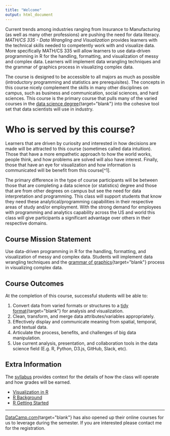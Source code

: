 ```yaml
---
title: "Welcome"
output: html_document
---
```


Current trends among industries ranging from Insurance to Manufacturing (as well as many other professions) are pushing the need for data literacy. *MATH/CS 335 - Data Wrangling and Visualization* provides learners with the technical skills needed to competently work with and visualize data.  More specifically MATH/CS 335 will allow learners to use data-driven programming in R for the handling, formatting, and visualization of messy and complex data.  Learners will implement data wrangling techniques and the grammar of graphics process in visualizing complex data.

The course is designed to be accessible to all majors as much as possible (introductory programming and statistics are prerequisites). The concepts in this course nicely complement the skills in many other disciplines on campus, such as business and communication, social sciences, and hard sciences. This course is the primary course that pulls many of the varied courses in the [data science degree](http://www.byui.edu/mathematics/data-science){target="blank"} into the cohesive tool set that data scientists will use in industry.  

# Who is served by this course?

Learners that are driven by curiosity and interested in how decisions are made will be attracted to this course (sometimes called data intuition).  Those that have a more empathetic approach to how the world works, people think, and how problems are solved will also have interest.  Finally, those that have an eye for visualization and how information is communicated will be benefit from this course[^1].  

The primary difference in the type of course participants will be between those that are completing a data science (or statistics) degree and those that are from other degrees on campus but see the need for data interpretation and programming.  This class will support students that know they need these analytical/programming capabilities in their respective areas of study and/or employment. With the strong demand for employees with programming and analytics capability across the US and world this class will give participants a significant advantage over others in their respective domains.

## Course Mission Statement

Use data-driven programming in R for the handling, formatting, and visualization of messy and complex data.  Students will implement data wrangling techniques and the [grammar of graphics](http://vita.had.co.nz/papers/layered-grammar.html){target="blank"} process in visualizing complex data.

## Course Outcomes

At the completion of this course, successful students will be able to:

1.	Convert data from varied formats or structures to a [tidy format](http://vita.had.co.nz/papers/tidy-data.html){target="blank"} for analysis and visualization.
2.	Clean, transform, and merge data attributes/variables appropriately.
3.	Effectively display and communicate meaning from spatial, temporal, and textual data.
4.	Articulate the process, benefits, and challenges of big data manipulation.
5.	Use current analysis, presentation, and collaboration tools in the data science field (E.g. R, Python, D3.js, GitHub, Slack, etc).

## Extra Information

The [syllabus](syllabus.html) provides context for the details of how the class will operate and how grades will be earned.

* [Visualization in R](r_visualization.html)
* [R Background](r_background.html)
* [R Getting Started](r_help.html)

----

[DataCamp.com](https://www.datacamp.com){target="blank"} has also opened up their online courses for us to leverage during the semester.  If you are interested please contact me for the registration.
